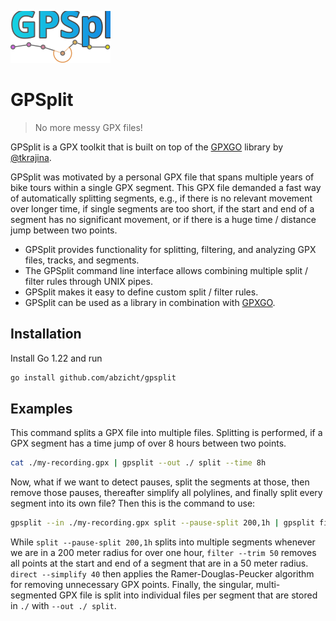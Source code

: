 ![GPSplit](gpsplit.svg)

# GPSplit

> No more messy GPX files!

GPSplit is a GPX toolkit that is built on top of the
[GPXGO](https://github.com/tkrajina/gpxgo) library by
[@tkrajina](https://github.com/tkrajina).

GPSplit was motivated by a personal GPX file that spans
multiple years of bike tours within a single GPX segment. This GPX file
demanded a fast way of automatically splitting segments, e.g., if there is no
relevant movement over longer time, if single segments are too short, if the
start and end of a segment has no significant movement, or if there is a huge
time / distance jump between two points.

* GPSplit provides functionality for splitting, filtering, and analyzing GPX
  files, tracks, and segments.
* The GPSplit command line interface allows combining multiple split / filter
  rules through UNIX pipes.
* GPSplit makes it easy to define custom split / filter rules.
* GPSplit can be used as a library in combination with
  [GPXGO](https://github.com/tkrajina/gpxgo).

## Installation
Install Go 1.22 and run
```bash
go install github.com/abzicht/gpsplit
```

## Examples

This command splits a GPX file into multiple files. Splitting is performed, if
a GPX segment has a time jump of over 8 hours between two points.

```bash
cat ./my-recording.gpx | gpsplit --out ./ split --time 8h
```

Now, what if we want to detect pauses, split the segments at those, then remove
those pauses, thereafter simplify all polylines, and finally split every
segment into its own file? Then this is the command to use:

```bash
gpsplit --in ./my-recording.gpx split --pause-split 200,1h | gpsplit filter --trim 50 | gpsplit direct --simplify 40 | gpsplit --out ./ split
```

While `split --pause-split 200,1h` splits into multiple segments whenever we
are in a 200 meter radius for over one hour, `filter --trim 50` removes all
points at the start and end of a segment that are in a 50 meter radius. `direct
--simplify 40` then applies the Ramer-Douglas-Peucker algorithm for removing
unnecessary GPX points. Finally, the singular, multi-segmented GPX file is
split into individual files per segment that are stored in `./` with `--out ./
split`.
